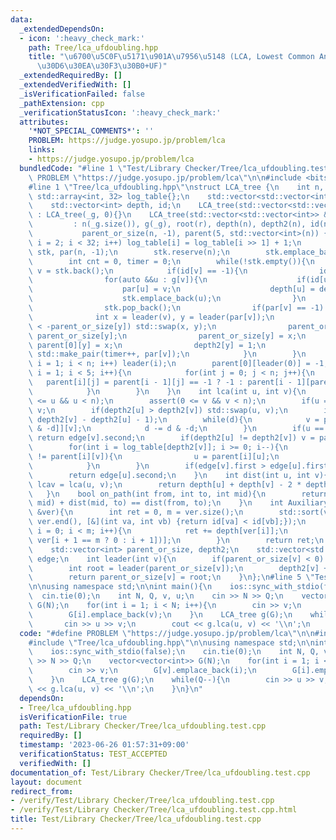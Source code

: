 ```yaml
---
data:
  _extendedDependsOn:
  - icon: ':heavy_check_mark:'
    path: Tree/lca_ufdoubling.hpp
    title: "\u6700\u5C0F\u5171\u901A\u7956\u5148 (LCA, Lowest Common Ancestor) (\u30C0\
      \u30D6\u30EA\u30F3\u30B0+UF)"
  _extendedRequiredBy: []
  _extendedVerifiedWith: []
  _isVerificationFailed: false
  _pathExtension: cpp
  _verificationStatusIcon: ':heavy_check_mark:'
  attributes:
    '*NOT_SPECIAL_COMMENTS*': ''
    PROBLEM: https://judge.yosupo.jp/problem/lca
    links:
    - https://judge.yosupo.jp/problem/lca
  bundledCode: "#line 1 \"Test/Library Checker/Tree/lca_ufdoubling.test.cpp\"\n#define\
    \ PROBLEM \"https://judge.yosupo.jp/problem/lca\"\n\n#include <bits/stdc++.h>\n\
    #line 1 \"Tree/lca_ufdoubling.hpp\"\nstruct LCA_tree {\n    int n, root;\n   \
    \ std::array<int, 32> log_table{};\n    std::vector<std::vector<int>> &g, parent;\n\
    \    std::vector<int> depth, id;\n    LCA_tree(std::vector<std::vector<int>> &_g)\
    \ : LCA_tree(_g, 0){}\n    LCA_tree(std::vector<std::vector<int>> &_g, int r)\n\
    \         : n(_g.size()), g(_g), root(r), depth(n), depth2(n), id(n, -1), edge(n),\n\
    \           parent_or_size(n, -1), parent(5, std::vector<int>(n)) {\n        for(int\
    \ i = 2; i < 32; i++) log_table[i] = log_table[i >> 1] + 1;\n        std::vector<int>\
    \ stk, par(n, -1);\n        stk.reserve(n);\n        stk.emplace_back(root);\n\
    \        int cnt = 0, timer = 0;\n        while(!stk.empty()){\n            int\
    \ v = stk.back();\n            if(id[v] == -1){\n                id[v] = cnt++;\n\
    \                for(auto &&u : g[v]){\n                    if(id[u] != -1) continue;\n\
    \                    par[u] = v;\n                    depth[u] = depth[v] + 1;\n\
    \                    stk.emplace_back(u);\n                }\n            }else{\n\
    \                stk.pop_back();\n                if(par[v] == -1) break;\n  \
    \              int x = leader(v), y = leader(par[v]);\n                if(-parent_or_size[x]\
    \ < -parent_or_size[y]) std::swap(x, y);\n                parent_or_size[x] +=\
    \ parent_or_size[y];\n                parent_or_size[y] = x;\n               \
    \ parent[0][y] = x;\n                depth2[y] = 1;\n                edge[y] =\
    \ std::make_pair(timer++, par[v]);\n            }\n        }\n        for(int\
    \ i = 1; i < n; i++) leader(i);\n        parent[0][leader(0)] = -1;\n        for(int\
    \ i = 1; i < 5; i++){\n            for(int j = 0; j < n; j++){\n             \
    \   parent[i][j] = parent[i - 1][j] == -1 ? -1 : parent[i - 1][parent[i - 1][j]];\n\
    \            }\n        }\n    }\n    int lca(int u, int v){\n        assert(0\
    \ <= u && u < n);\n        assert(0 <= v && v < n);\n        if(u == v) return\
    \ v;\n        if(depth2[u] > depth2[v]) std::swap(u, v);\n        int d = std::max(0,\
    \ depth2[v] - depth2[u] - 1);\n        while(d){\n            v = parent[log_table[d\
    \ & -d]][v];\n            d -= d & -d;\n        }\n        if(u == parent[0][v])\
    \ return edge[v].second;\n        if(depth2[u] != depth2[v]) v = parent[0][v];\n\
    \        for(int i = log_table[depth2[v]]; i >= 0; i--){\n            if(parent[i][u]\
    \ != parent[i][v]){\n                u = parent[i][u];\n                v = parent[i][v];\n\
    \            }\n        }\n        if(edge[v].first > edge[u].first) return edge[v].second;\n\
    \        return edge[u].second;\n    }\n    int dist(int u, int v){\n        int\
    \ lcav = lca(u, v);\n        return depth[u] + depth[v] - 2 * depth[lcav];\n \
    \   }\n    bool on_path(int from, int to, int mid){\n        return dist(from,\
    \ mid) + dist(mid, to) == dist(from, to);\n    }\n    int Auxiliary_Tree(std::vector<int>\
    \ &ver){\n        int ret = 0, m = ver.size();\n        std::sort(ver.begin(),\
    \ ver.end(), [&](int va, int vb) {return id[va] < id[vb];});\n        for(int\
    \ i = 0; i < m; i++){\n            ret += depth[ver[i]];\n            ret -= depth[lca(ver[i],\
    \ ver[i + 1 == m ? 0 : i + 1])];\n        }\n        return ret;\n    }\n    private:\n\
    \    std::vector<int> parent_or_size, depth2;\n    std::vector<std::pair<int,int>>\
    \ edge;\n    int leader(int v){\n        if(parent_or_size[v] < 0) return v;\n\
    \        int root = leader(parent_or_size[v]);\n        depth2[v] += depth2[parent_or_size[v]];\n\
    \        return parent_or_size[v] = root;\n    }\n};\n#line 5 \"Test/Library Checker/Tree/lca_ufdoubling.test.cpp\"\
    \n\nusing namespace std;\n\nint main(){\n    ios::sync_with_stdio(false);\n  \
    \  cin.tie(0);\n    int N, Q, v, u;\n    cin >> N >> Q;\n    vector<vector<int>>\
    \ G(N);\n    for(int i = 1; i < N; i++){\n        cin >> v;\n        G[v].emplace_back(i);\n\
    \        G[i].emplace_back(v);\n    }\n    LCA_tree g(G);\n    while(Q--){\n \
    \       cin >> u >> v;\n        cout << g.lca(u, v) << '\\n';\n    }\n}\n"
  code: "#define PROBLEM \"https://judge.yosupo.jp/problem/lca\"\n\n#include <bits/stdc++.h>\n\
    #include \"Tree/lca_ufdoubling.hpp\"\n\nusing namespace std;\n\nint main(){\n\
    \    ios::sync_with_stdio(false);\n    cin.tie(0);\n    int N, Q, v, u;\n    cin\
    \ >> N >> Q;\n    vector<vector<int>> G(N);\n    for(int i = 1; i < N; i++){\n\
    \        cin >> v;\n        G[v].emplace_back(i);\n        G[i].emplace_back(v);\n\
    \    }\n    LCA_tree g(G);\n    while(Q--){\n        cin >> u >> v;\n        cout\
    \ << g.lca(u, v) << '\\n';\n    }\n}\n"
  dependsOn:
  - Tree/lca_ufdoubling.hpp
  isVerificationFile: true
  path: Test/Library Checker/Tree/lca_ufdoubling.test.cpp
  requiredBy: []
  timestamp: '2023-06-26 01:57:31+09:00'
  verificationStatus: TEST_ACCEPTED
  verifiedWith: []
documentation_of: Test/Library Checker/Tree/lca_ufdoubling.test.cpp
layout: document
redirect_from:
- /verify/Test/Library Checker/Tree/lca_ufdoubling.test.cpp
- /verify/Test/Library Checker/Tree/lca_ufdoubling.test.cpp.html
title: Test/Library Checker/Tree/lca_ufdoubling.test.cpp
---
```

